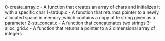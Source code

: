 0-create_array.c - A function that creates an array of chars and initializes it with a specific char
1-strdup.c - A function that returnsa pointer to a newly allocated space in memory, which contains a copy of te string given as a parameter
2-str_concat.c - A function that concatenates two strings
3-alloc_grid.c - A function that returns a pointer to a 2 dimensional array of integers
